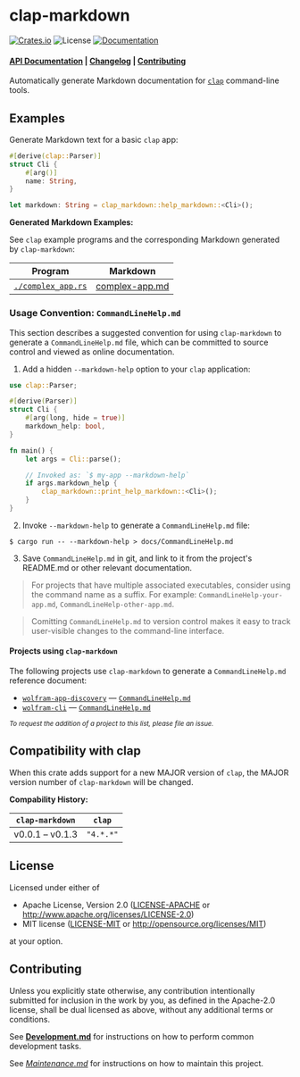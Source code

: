 # clap-markdown

[![Crates.io](https://img.shields.io/crates/v/clap-markdown.svg)](https://crates.io/crates/clap-markdown)
![License](https://img.shields.io/crates/l/clap-markdown.svg)
[![Documentation](https://docs.rs/clap-markdown/badge.svg)](https://docs.rs/clap-markdown)

#### [API Documentation](https://docs.rs/clap-markdown) | [Changelog](./docs/CHANGELOG.md) | [Contributing](#contributing)

Automatically generate Markdown documentation for
[`clap`](https://crates.io/crates/clap) command-line tools.

## Examples

Generate Markdown text for a basic `clap` app:

```rust
#[derive(clap::Parser)]
struct Cli {
    #[arg()]
    name: String,
}

let markdown: String = clap_markdown::help_markdown::<Cli>();
```

**Generated Markdown Examples:**

See `clap` example programs and the corresponding Markdown generated by
`clap-markdown`:

| Program                                              | Markdown                                         |
|------------------------------------------------------|--------------------------------------------------|
| [`./complex_app.rs`](./docs/examples/complex_app.rs) | [complex-app.md](./docs/examples/complex-app.md) |

### Usage Convention: `CommandLineHelp.md`

This section describes a suggested convention for using `clap-markdown` to
generate a `CommandLineHelp.md` file, which can be committed to source control
and viewed as online documentation.

1. Add a hidden `--markdown-help` option to your `clap` application:

  ```rust
  use clap::Parser;

  #[derive(Parser)]
  struct Cli {
      #[arg(long, hide = true)]
      markdown_help: bool,
  }

  fn main() {
      let args = Cli::parse();

      // Invoked as: `$ my-app --markdown-help`
      if args.markdown_help {
          clap_markdown::print_help_markdown::<Cli>();
      }
  }
  ```

2. Invoke `--markdown-help` to generate a `CommandLineHelp.md` file:

  ```shell
  $ cargo run -- --markdown-help > docs/CommandLineHelp.md
  ```

3. Save `CommandLineHelp.md` in git, and link to it from the project's README.md
   or other relevant documentation.

> For projects that have multiple associated executables, consider using the
> command name as a suffix. For example: `CommandLineHelp-your-app.md`,
> `CommandLineHelp-other-app.md`.

> Comitting `CommandLineHelp.md` to version control makes it easy to track
> user-visible changes to the command-line interface.

#### Projects using `clap-markdown`

The following projects use `clap-markdown` to generate a `CommandLineHelp.md`
reference document:

* [`wolfram-app-discovery`](https://crates.io/crates/wolfram-app-discovery)
  — [`CommandLineHelp.md`](https://github.com/WolframResearch/wolfram-app-discovery-rs/blob/master/docs/CommandLineHelp.md)
* [`wolfram-cli`](https://github.com/ConnorGray/wolfram-cli)
  — [`CommandLineHelp.md`](https://github.com/ConnorGray/wolfram-cli/blob/main/docs/CommandLineHelp.md)

<small><i>
To request the addition of a project to this list, please file an issue.
</i></small>

## Compatibility with clap

When this crate adds support for a new MAJOR version of `clap`, the MAJOR
version number of `clap-markdown` will be changed.

**Compability History:**

| `clap-markdown` | `clap`    |
|-----------------|-----------|
| v0.0.1 – v0.1.3 | `"4.*.*"` |


## License

Licensed under either of

  * Apache License, Version 2.0
    ([LICENSE-APACHE](./LICENSE-APACHE) or <http://www.apache.org/licenses/LICENSE-2.0>)
  * MIT license
    ([LICENSE-MIT](./LICENSE-MIT) or <http://opensource.org/licenses/MIT>)

at your option.


## Contributing

Unless you explicitly state otherwise, any contribution intentionally submitted
for inclusion in the work by you, as defined in the Apache-2.0 license, shall be
dual licensed as above, without any additional terms or conditions.

See [**Development.md**](./docs/Development.md) for instructions on how to
perform common development tasks.

See [*Maintenance.md*](./docs/Maintenance.md) for instructions on how to
maintain this project.
